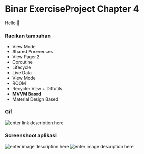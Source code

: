 # Binar ExerciseProject Chapter 4
Hello 🚀
### Racikan tambahan
- View Model
- Shared Preferences
- View Pager 2
- Coroutine
- Lifecycle
- Live Data
- View Model
- ROOM
- Recycler View + Diffutils
- **MVVM Based**
- Material Design Based
### Gif
![enter link description here](https://raw.githubusercontent.com/anantyan/Binar-Android-Chapter-4/screenshoot/Record_2022-04-07-12-43-48.gif)
### Screenshoot aplikasi
![enter image description here](https://raw.githubusercontent.com/anantyan/Binar-Android-Chapter-4/screenshoot/pages.png)
![enter image description here](https://raw.githubusercontent.com/anantyan/Binar-Android-Chapter-4/screenshoot/pages___1.png)

